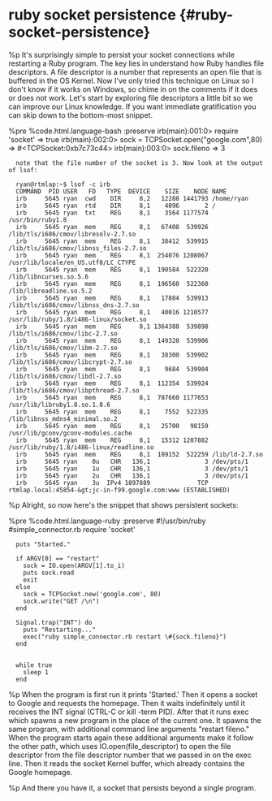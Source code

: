 # ruby socket persistence {#ruby-socket-persistence}
%p
  It's surprisingly simple to persist your socket connections while restarting a Ruby program. The key lies in understand how Ruby handles file descriptors. A file descriptor is a number that represents an open file that is buffered in the OS Kernel. Now I've only tried this technique on Linux so I don't know if it works on Windows, so chime in on the comments if it does or does not work. Let's start by exploring file descriptors a little bit so we can improve our Linux knowledge. If you want immediate gratification you can skip down to the bottom-most snippet.

%pre
  %code.html.language-bash
    :preserve
      irb(main):001:0&gt; require 'socket'
      \=&gt; true
      irb(main):002:0&gt; sock = TCPSocket.open("google.com",80)
      \=&gt; #&lt;TCPSocket:0xb7c73c44&gt;
      irb(main):003:0&gt; sock.fileno
      \=&gt; 3


      note that the file number of the socket is 3. Now look at the output of lsof:

      ryan@rtmlap:~$ lsof -c irb
      COMMAND  PID USER   FD   TYPE  DEVICE    SIZE    NODE NAME
      irb     5645 ryan  cwd    DIR     8,2   12288 1441793 /home/ryan
      irb     5645 ryan  rtd    DIR     8,1    4096       2 /
      irb     5645 ryan  txt    REG     8,1    3564 1177574 /usr/bin/ruby1.8
      irb     5645 ryan  mem    REG     8,1   67408  539926 /lib/tls/i686/cmov/libresolv-2.7.so
      irb     5645 ryan  mem    REG     8,1   38412  539915 /lib/tls/i686/cmov/libnss_files-2.7.so
      irb     5645 ryan  mem    REG     8,1  254076 1208067 /usr/lib/locale/en_US.utf8/LC_CTYPE
      irb     5645 ryan  mem    REG     8,1  190584  522320 /lib/libncurses.so.5.6
      irb     5645 ryan  mem    REG     8,1  196560  522360 /lib/libreadline.so.5.2
      irb     5645 ryan  mem    REG     8,1   17884  539913 /lib/tls/i686/cmov/libnss_dns-2.7.so
      irb     5645 ryan  mem    REG     8,1   40016 1210577 /usr/lib/ruby/1.8/i486-linux/socket.so
      irb     5645 ryan  mem    REG     8,1 1364388  539898 /lib/tls/i686/cmov/libc-2.7.so
      irb     5645 ryan  mem    REG     8,1  149328  539906 /lib/tls/i686/cmov/libm-2.7.so
      irb     5645 ryan  mem    REG     8,1   38300  539902 /lib/tls/i686/cmov/libcrypt-2.7.so
      irb     5645 ryan  mem    REG     8,1    9684  539904 /lib/tls/i686/cmov/libdl-2.7.so
      irb     5645 ryan  mem    REG     8,1  112354  539924 /lib/tls/i686/cmov/libpthread-2.7.so
      irb     5645 ryan  mem    REG     8,1  787660 1177653 /usr/lib/libruby1.8.so.1.8.6
      irb     5645 ryan  mem    REG     8,1    7552  522335 /lib/libnss_mdns4_minimal.so.2
      irb     5645 ryan  mem    REG     8,1   25700   98159 /usr/lib/gconv/gconv-modules.cache
      irb     5645 ryan  mem    REG     8,1   15312 1207882 /usr/lib/ruby/1.8/i486-linux/readline.so
      irb     5645 ryan  mem    REG     8,1  109152  522259 /lib/ld-2.7.so
      irb     5645 ryan    0u   CHR   136,1               3 /dev/pts/1
      irb     5645 ryan    1u   CHR   136,1               3 /dev/pts/1
      irb     5645 ryan    2u   CHR   136,1               3 /dev/pts/1
      irb     5645 ryan    3u  IPv4 1897889             TCP rtmlap.local:45854-&gt;jc-in-f99.google.com:www (ESTABLISHED)

%p
  Alright, so now here's the snippet that shows persistent sockets:

%pre
  %code.html.language-ruby
    :preserve
      #!/usr/bin/ruby
      #simple_connector.rb
      require 'socket'

      puts "Started."

      if ARGV[0] == "restart"
        sock = IO.open(ARGV[1].to_i)
        puts sock.read
        exit
      else
        sock = TCPSocket.new('google.com', 80)
        sock.write("GET /\n")
      end

      Signal.trap("INT") do
        puts "Restarting..."
        exec("ruby simple_connector.rb restart \#{sock.fileno}")
      end


      while true
        sleep 1
      end

%p
  When the program is first run it prints 'Started.' Then it opens a socket to Google and requests the homepage. Then it waits indefinitely until it receives the INT signal (CTRL-C or kill -term PID). After that it runs exec which spawns a new program in the place of the current one. It spawns the same program, with additional command line arguments "restart fileno." When the program starts again these additional arguments make it follow the other path, which uses IO.open(file_descriptor) to open the file descriptor from the file descriptor number that we passed in on the exec line. Then it reads the socket Kernel buffer, which already contains the Google homepage.

%p
  And there you have it, a socket that persists beyond a single program.
